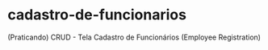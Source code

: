 # cadastro-de-funcionarios
(Praticando) CRUD - Tela Cadastro de Funcionários (Employee Registration)

